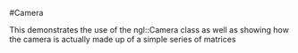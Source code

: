 #Camera

This demonstrates the use of the ngl::Camera class as well as showing how the camera is actually made up of a simple series of matrices
